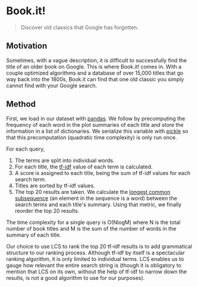 # Book.it!
> Discover old classics that Google has forgotten.

## Motivation
Sometimes, with a vague description, it is difficult to successfully find the title of an older book on Google. This is where Book.it! comes in. With a couple optimized algorithms and a database of over 15,000 titles that go way back into the 1800s, Book.it can find that one old classic you simply cannot find with your Google search.

## Method
First, we load in our dataset with [pandas](https://pandas.pydata.org/). We follow by precomputing the frequency of each word in the plot summaries of each title and store the information in a list of dictionaries. We serialize this variable with [pickle](https://docs.python.org/3/library/pickle.html) so that this precomputation (quadratic time complexity) is only run once. 

For each query,

1. The terms are split into individual words.
2. For each title, the [tf-idf](https://en.wikipedia.org/wiki/Tf%E2%80%93idf) value of each term is calculated.
3. A score is assigned to each title, being the sum of tf-idf values for each search term.
4. Titles are sorted by tf-idf values.
5. The top 20 results are taken. We calculate the [longest common subsequence](https://en.wikipedia.org/wiki/Longest_common_subsequence_problem) (an element in the sequence is a word) between the search terms and each title's summary. Using that metric, we finally reorder the top 20 results.

The time complexity for a single query is O(NlogM) where N is the total number of book titles and M is the sum of the number of words in the summary of each title.

Our choice to use LCS to rank the top 20 tf-idf results is to add grammatical structure to our ranking process. Although tf-idf by itself is a spectacular ranking algorithm, it is only limited to individual terms. LCS enables us to gauge how relevant the entire search string is (though it is obligatory to mention that LCS on its own, without the help of tf-idf to narrow down the results, is not a good algorithm to use for our purposes).

